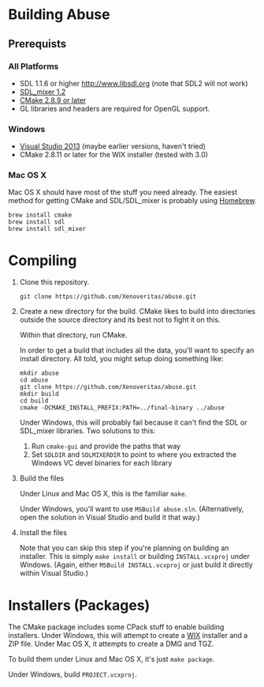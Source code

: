 # Building Abuse

## Prerequists

### All Platforms

- SDL 1.1.6 or higher <http://www.libsdl.org> (note that SDL2 will not work)
- [SDL_mixer 1.2](http://www.libsdl.org/projects/SDL_mixer/release-1.2.html)
- [CMake 2.8.9 or later](http://www.cmake.org/)
- GL libraries and headers are required for OpenGL support.

### Windows

- [Visual Studio 2013](http://www.visualstudio.com/downloads/download-visual-studio-vs#d-express-windows-desktop)
  (maybe earlier versions, haven't tried)
- CMake 2.8.11 or later for the WIX installer (tested with 3.0)

### Mac OS X

Mac OS X should have most of the stuff you need already. The easiest method for
getting CMake and SDL/SDL_mixer is probably using [Homebrew](http://brew.sh/).

    brew install cmake
    brew install sdl
    brew install sdl_mixer

# Compiling

1. Clone this repository.

       git clone https://github.com/Xenoveritas/abuse.git

2. Create a new directory for the build. CMake likes to build into directories
   outside the source directory and its best not to fight it on this.

   Within that directory, run CMake.

   In order to get a build that includes all the data, you'll want to specify
   an install directory. All told, you might setup doing something like:

       mkdir abuse
       cd abuse
       git clone https://github.com/Xenoveritas/abuse.git
       mkdir build
       cd build
       cmake -DCMAKE_INSTALL_PREFIX:PATH=../final-binary ../abuse

   Under Windows, this will probably fail because it can't find the SDL or
   SDL_mixer libraries. Two solutions to this:

      1. Run `cmake-gui` and provide the paths that way
      2. Set `SDLDIR` and `SDLMIXERDIR` to point to where you extracted the
         Windows VC devel binaries for each library

3. Build the files

   Under Linux and Mac OS X, this is the familiar `make`.

   Under Windows, you'll want to use `MSBuild abuse.sln`. (Alternatively, open
   the solution in Visual Studio and build it that way.)

4. Install the files

   Note that you can skip this step if you're planning on building an installer.
   This is simply `make install` or building `INSTALL.vcxproj` under Windows.
   (Again, either `MSBuild INSTALL.vcxproj` or just build it directly within
   Visual Studio.)

# Installers (Packages)

The CMake package includes some CPack stuff to enable building installers. Under
Windows, this will attempt to create a [WIX](http://wixtoolset.org/) installer
and a ZIP file. Under Mac OS X, it attempts to create a DMG and TGZ.

To build them under Linux and Mac OS X, it's just `make package`.

Under Windows, build `PROJECT.vcxproj`.
